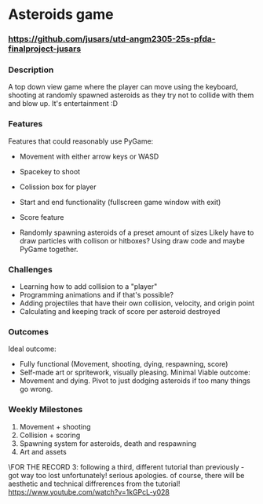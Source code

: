 # Asteroids game
### https://github.com/jusars/utd-angm2305-25s-pfda-finalproject-jusars

### Description
A top down view game where the player can move using the keyboard, shooting at randomly spawned asteroids as they try not to collide with them and blow up. It's entertainment :D

### Features
Features that could reasonably use PyGame: 
- Movement with either arrow keys or WASD 
- Spacekey to shoot
- Colission box for player
- Start and end functionality (fullscreen game window with exit)
- Score feature

- Randomly spawning asteroids of a preset amount of sizes
Likely have to draw particles with collison or hitboxes? Using draw code and maybe PyGame together.

### Challenges
- Learning how to add collision to a "player"
- Programming animations and if that's possible?
- Adding projectiles that have their own collision, velocity, and origin point
- Calculating and keeping track of score per asteroid destroyed

### Outcomes
Ideal outcome:
- Fully functional (Movement, shooting, dying, respawning, score)
- Self-made art or spritework, visually pleasing.
Minimal Viable outcome:
- Movement and dying. Pivot to just dodging asteroids if too many things go wrong.

### Weekly Milestones
1. Movement + shooting
2. Collision + scoring
3. Spawning system for asteroids, death and respawning
4. Art and assets

\\FOR THE RECORD 3: following a third, different tutorial than previously - got way too lost unfortunately! serious apologies. of course, there will be aesthetic and technical diffrerences from the tutorial!
https://www.youtube.com/watch?v=1kGPcL-y028